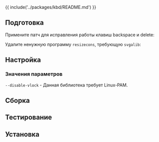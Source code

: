 
{{ include('../packages/kbd/README.md') }}

## Подготовка

Примените патч для исправления работы клавиш backspace и delete:
<package-script :package="'kbd'" :type="'patch'"></package-script>

Удалите ненужную программу `resizecons`, требующую `svgalib`:
<package-script :package="'kbd'" :type="'prepare'"></package-script>

## Настройка

<package-script :package="'kbd'" :type="'configure'"></package-script>

### Значения параметров

`--disable-vlock` - Данная библиотека требует Linux-PAM.

## Сборка

<package-script :package="'kbd'" :type="'build'"></package-script>

## Тестирование

<package-script :package="'kbd'" :type="'test'"></package-script>

## Установка

<package-script :package="'kbd'" :type="'install'"></package-script>
